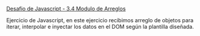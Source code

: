 [Desafio de Javascript - 3.4 Modulo de Arreglos](https://pyro-nicolini.github.io/Desafio_3.4_arrays/)

Ejercicio de Javascript, en este ejercicio recibimos arreglo de objetos para iterar, interpolar e inyectar los datos en el DOM según la plantilla diseñada.